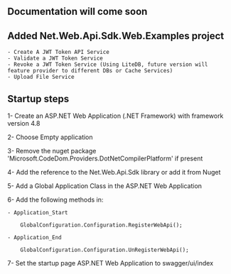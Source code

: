 Documentation will come soon
----------------------------

Added Net.Web.Api.Sdk.Web.Examples project
------------------------------------------
    - Create A JWT Token API Service
    - Validate a JWT Token Service
    - Revoke a JWT Token Service (Using LiteDB, future version will feature provider to different DBs or Cache Services) 
    - Upload File Service
    

Startup steps
-------------

1- Create an ASP.NET Web Application (.NET Framework) with framework version 4.8

2- Choose Empty application

3- Remove the nuget package 'Microsoft.CodeDom.Providers.DotNetCompilerPlatform' if present

4- Add the reference to the Net.Web.Api.Sdk library or add it from Nuget

5- Add a Global Application Class in the ASP.NET Web Application 

6- Add the following methods in:

    - Application_Start
    
        GlobalConfiguration.Configuration.RegisterWebApi();
        
    - Application_End
    
        GlobalConfiguration.Configuration.UnRegisterWebApi();
        
7- Set the startup page ASP.NET Web Application to swagger/ui/index




